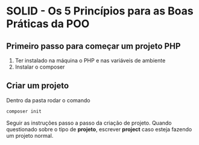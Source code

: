 # SOLID - Os 5 Princípios para as Boas Práticas da POO

## Primeiro passo para começar um projeto PHP

1. Ter instalado na máquina o PHP e nas variáveis de ambiente
2. Instalar o composer

## Criar um projeto

Dentro da pasta rodar o comando

```php
composer init
```

Seguir as instruções passo a passo da criação de projeto.
Quando questionado sobre o tipo de **projeto**, escrever **project** caso esteja fazendo um projeto normal.
